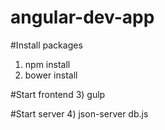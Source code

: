 # angular-dev-app

#Install packages
1) npm install
2) bower install

#Start frontend
3) gulp

#Start server
4) json-server db.js
